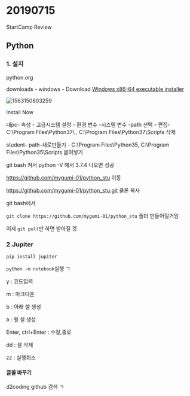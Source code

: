 



# 20190715

StartCamp Review



## Python

### 1. 설치

 python.org

downloads - windows - Download [Windows x86-64 executable installer](https://www.python.org/ftp/python/3.7.4/python-3.7.4-amd64.exe)

![1563150803259](C:\Users\student\AppData\Roaming\Typora\typora-user-images\1563150803259.png)



Install Now



내pc- 속성 - 고급시스템 설정 - 환경 변수 -시스템 변수 -path 선택 - 편집- C:\Program Files\Python37\ , C:\Program Files\Python37\Scripts 삭제

student- path-새로만들기 - C:\Program Files\Python35, C:\Program Files\Python35\Scripts  붙여넣기



git bash 켜서 python -V 해서 3.7.4 나오면 성공



https://github.com/mygumi-01/python_stu 이동

https://github.com/mygumi-01/python_stu.git  클론 복사

git bash에서

```git clone https://github.com/mygumi-01/python_stu```   폴더 만들어질거임

이제  ``git pull``만 하면 받아질 것

###  2.Jupiter

``pip install jupiter``

``` python -m notebook ```실행 ㄱ

y : 코드입력

m : 마크다운

b : 아래 셀 생성

a : 윗 셀 생성

Enter, ctrl+Enter : 수정,종료

dd : 셀 삭제

zz : 실행취소



#### 글꼴 바꾸기

d2coding github 검색 ㄱ